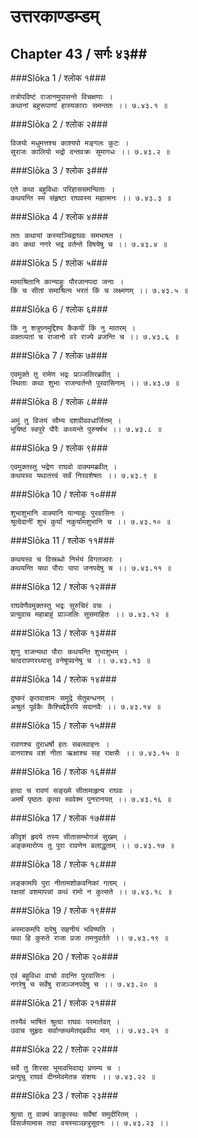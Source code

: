 उत्तरकाण्डम्डम्
===============================


## Chapter 43  / सर्गः ४३##


###Slōka 1 / श्लोक १###


    तत्रोपविष्टं राजानमुपासन्ते विचक्षणाः ।
    कथानां बहुरूपाणां हास्यकाराः समन्ततः ।। ७.४३.१ ॥


###Slōka 2 / श्लोक २###


    विजयो मधुमत्तश्च काश्यपो मङ्गलः कुटः ।
    सुराजः कालियो भद्रो दन्तवक्रः सुमागधः ।। ७.४३.२ ॥


###Slōka 3 / श्लोक ३###


    एते कथा बहुविधाः परिहाससमन्विताः ।
    कथयन्ति स्म संहृष्टा राघवस्य महात्मनः ।। ७.४३.३ ॥


###Slōka 4 / श्लोक ४###


    ततः कथायां कस्याञ्चिद्राघवः समभाषत ।
    काः कथा नगरे भद्र वर्तन्ते विषयेषु च ।। ७.४३.४ ॥


###Slōka 5 / श्लोक ५###


    मामाश्रितानि कान्याहुः पौरजानपदा जनाः ।
    किं च सीतां समाश्रित्य भरतं किं च लक्ष्मणम् ।। ७.४३.५ ॥


###Slōka 6 / श्लोक ६###


    किं नु शत्रुघ्नमुद्दिश्य कैकयीं किं नु मातरम् ।
    वक्तव्यतां च राजानो वरे राज्ये व्रजन्ति च ।। ७.४३.६ ॥


###Slōka 7 / श्लोक ७###


    एवमुक्ते तु रामेण भद्रः प्राञ्जलिरब्रवीत् ।
    स्थिताः कथा शुभाः राजन्वर्तन्ते पुरवासिनाम् ।। ७.४३.७ ॥


###Slōka 8 / श्लोक ८###


    अमुं तु विजयं सौम्य दशग्रीववधार्जितम् ।
    भूयिष्ठं स्वपुरे पौरैः कथ्यन्ते पुरुषर्षभ ।। ७.४३.८ ॥


###Slōka 9 / श्लोक ९###


    एवमुक्तस्तु भद्रेण राघवो वाक्यमब्रवीत् ।
    कथयस्व यथातत्त्वं सर्वं निरवशेषतः ।। ७.४३.९ ॥


###Slōka 10 / श्लोक १०###


    शुभाशुभानि वाक्यानि यान्याहुः पुरवासिनः ।
    श्रुत्वेदानीं शुभं कुर्यां नकुर्यामशुभानि च ।। ७.४३.१० ॥


###Slōka 11 / श्लोक ११###


    कथयस्व च विस्रब्धो निर्भयं विगतज्वरः ।
    कथयन्ति यथा पौराः पापा जनपदेषु च ।। ७.४३.११ ॥


###Slōka 12 / श्लोक १२###


    राघवेणैवमुक्तस्तु भद्रः सुरुचिरं वचः ।
    प्रत्युवाच महाबाहुं प्राञ्जलिः सुसमाहितः ।। ७.४३.१२ ॥


###Slōka 13 / श्लोक १३###


    शृणु राजन्यथा पौराः कथयन्ति शुभाशुभम् ।
    चत्वरापणरथ्यासु वनेषूपवनेषु च ।। ७.४३.१३ ॥


###Slōka 14 / श्लोक १४###


    दुष्करं कृतवान्रामः समुद्रे सेतुबन्धनम् ।
    अश्रुतं पूर्वकैः कैश्चिद्देवैरपि सदानवैः ।। ७.४३.१४ ॥


###Slōka 15 / श्लोक १५###


    रावणश्च दुराधर्षो हतः सबलवाहनः ।
    वानराश्च वशं नीता ऋक्षाश्च सह राक्षसैः ।। ७.४३.१५ ॥


###Slōka 16 / श्लोक १६###


    हत्वा च रावणं सङ्ख्ये सीतामाहृत्य राघवः ।
    अमर्षं पृष्ठतः कृत्वा स्ववेश्म पुनरानयत् ।। ७.४३.१६ ॥


###Slōka 17 / श्लोक १७###


    कीदृशं हृदये तस्य सीतासम्भोगजं सुखम् ।
    अङ्कमारोप्य तु पुरा रावणेन बलाद्धृताम् ।। ७.४३.१७ ॥


###Slōka 18 / श्लोक १८###


    लङ्कामपि पुरा नीतामशोकवनिकां गताम् ।
    रक्षसां वशमापन्नां कथं रामो न कुत्सते ।। ७.४३.१८ ॥


###Slōka 19 / श्लोक १९###


    अस्माकमपि दारेषु सहनीयं भविष्यति ।
    यथा हि कुरुते राजा प्रजा तमनुवर्तते ।। ७.४३.१९ ॥


###Slōka 20 / श्लोक २०###


    एवं बहुविधा वाचो वदन्ति पुरवासिनः ।
    नगरेषु च सर्वेषु राजञ्जनपदेषु च ।। ७.४३.२० ॥


###Slōka 21 / श्लोक २१###


    तस्यैवं भाषितं श्रुत्वा राघवः परमार्तवत् ।
    उवाच सुहृदः सर्वान्कथमेतद्ब्रवीथ माम् ।। ७.४३.२१ ॥


###Slōka 22 / श्लोक २२###


    सर्वे तु शिरसा भूमावभिवाद्य प्रणम्य च ।
    प्रत्यूचू राघवं दीनमेवमेतन्न संशयः ।। ७.४३.२२ ॥


###Slōka 23 / श्लोक २३###


    श्रुत्वा तु वाक्यं काकुत्स्थः सर्वेषां समुदीरितम् ।
    विसर्जयामास तदा वयस्याञ्छत्रुसूदनः ।। ७.४३.२३ ।।


